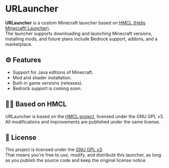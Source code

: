 # URLauncher

**URLauncher** is a custom Minecraft launcher based on [HMCL (Hello Minecraft! Launcher)](https://github.com/huanghongxun/HMCL).  
The launcher supports downloading and launching Minecraft versions, installing mods, and future plans include Bedrock support, addons, and a marketplace.

## ⚙️ Features
- Support for Java editions of Minecraft.
- Mod and shader installation.
- Built-in game versions (releases).
- Bedrock support is coming soon.

## 🧑‍💻 Based on HMCL

URLauncher is based on the [HMCL project](https://github.com/huanghongxun/HMCL), licensed under the GNU GPL v3.  
All modifications and improvements are published under the same license.

## 📜 License

This project is licensed under the [GNU GPL v3](https://www.gnu.org/licenses/gpl-3.0.html).  
That means you're free to use, modify, and distribute this launcher, as long as you publish the source code and keep the original license notice.

